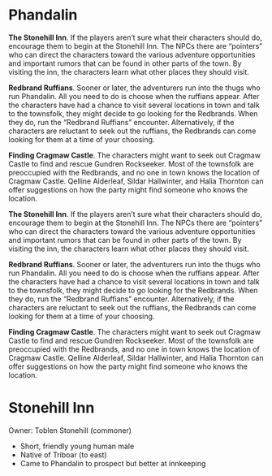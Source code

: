 # Phandalin
**The Stonehill Inn**. If the players aren’t sure what their characters should do, encourage them to begin at the Stonehill Inn. The NPCs there are “pointers” who can direct the characters toward the various adventure opportunities and important rumors that can be found in other parts of the town. By visiting the inn, the characters learn what other places they should visit.

**Redbrand Ruffians**. Sooner or later, the adventurers run into the thugs who run Phandalin. All you need to do is choose when the ruffians appear. After the characters have had a chance to visit several locations in town and talk to the townsfolk, they might decide to go looking for the Redbrands. When they do, run the “Redbrand Ruffians” encounter. Alternatively, if the characters are reluctant to seek out the ruffians, the Redbrands can come looking for them at a time of your choosing.

**Finding Cragmaw Castle**. The characters might want to seek out Cragmaw Castle to find and rescue Gundren Rockseeker. Most of the townsfolk are preoccupied with the Redbrands, and no one in town knows the location of Cragmaw Castle. Qelline Alderleaf, Sildar Hallwinter, and Halia Thornton can offer suggestions on how the party might find someone who knows the location.

**The Stonehill Inn**. If the players aren’t sure what their characters should do, encourage them to begin at the Stonehill Inn. The NPCs there are “pointers” who can direct the characters toward the various adventure opportunities and important rumors that can be found in other parts of the town. By visiting the inn, the characters learn what other places they should visit.

**Redbrand Ruffians**. Sooner or later, the adventurers run into the thugs who run Phandalin. All you need to do is choose when the ruffians appear. After the characters have had a chance to visit several locations in town and talk to the townsfolk, they might decide to go looking for the Redbrands. When they do, run the “Redbrand Ruffians” encounter. Alternatively, if the characters are reluctant to seek out the ruffians, the Redbrands can come looking for them at a time of your choosing.

**Finding Cragmaw Castle**. The characters might want to seek out Cragmaw Castle to find and rescue Gundren Rockseeker. Most of the townsfolk are preoccupied with the Redbrands, and no one in town knows the location of Cragmaw Castle. Qelline Alderleaf, Sildar Hallwinter, and Halia Thornton can offer suggestions on how the party might find someone who knows the location.

# Stonehill Inn
Owner: Toblen Stonehill (commoner)
* Short, friendly young human male
* Native of Triboar (to east)
* Came to Phandalin to prospect but better at innkeeping
